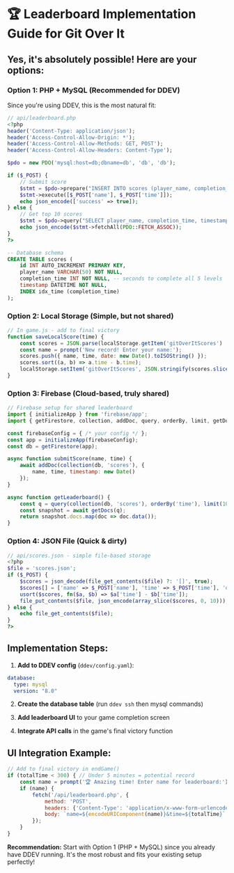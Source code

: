 # 🏆 Leaderboard Implementation Guide for Git Over It

## Yes, it's absolutely possible! Here are your options:

### Option 1: PHP + MySQL (Recommended for DDEV)
Since you're using DDEV, this is the most natural fit:

```php
// api/leaderboard.php
<?php
header('Content-Type: application/json');
header('Access-Control-Allow-Origin: *');
header('Access-Control-Allow-Methods: GET, POST');
header('Access-Control-Allow-Headers: Content-Type');

$pdo = new PDO('mysql:host=db;dbname=db', 'db', 'db');

if ($_POST) {
    // Submit score
    $stmt = $pdo->prepare("INSERT INTO scores (player_name, completion_time, timestamp) VALUES (?, ?, NOW())");
    $stmt->execute([$_POST['name'], $_POST['time']]);
    echo json_encode(['success' => true]);
} else {
    // Get top 10 scores
    $stmt = $pdo->query("SELECT player_name, completion_time, timestamp FROM scores ORDER BY completion_time ASC LIMIT 10");
    echo json_encode($stmt->fetchAll(PDO::FETCH_ASSOC));
}
?>
```

```sql
-- Database schema
CREATE TABLE scores (
    id INT AUTO_INCREMENT PRIMARY KEY,
    player_name VARCHAR(50) NOT NULL,
    completion_time INT NOT NULL, -- seconds to complete all 5 levels
    timestamp DATETIME NOT NULL,
    INDEX idx_time (completion_time)
);
```

### Option 2: Local Storage (Simple, but not shared)
```javascript
// In game.js - add to final victory
function saveLocalScore(time) {
    const scores = JSON.parse(localStorage.getItem('gitOverItScores') || '[]');
    const name = prompt('New record! Enter your name:');
    scores.push({ name, time, date: new Date().toISOString() });
    scores.sort((a, b) => a.time - b.time);
    localStorage.setItem('gitOverItScores', JSON.stringify(scores.slice(0, 10)));
}
```

### Option 3: Firebase (Cloud-based, truly shared)
```javascript
// Firebase setup for shared leaderboard
import { initializeApp } from 'firebase/app';
import { getFirestore, collection, addDoc, query, orderBy, limit, getDocs } from 'firebase/firestore';

const firebaseConfig = { /* your config */ };
const app = initializeApp(firebaseConfig);
const db = getFirestore(app);

async function submitScore(name, time) {
    await addDoc(collection(db, 'scores'), {
        name, time, timestamp: new Date()
    });
}

async function getLeaderboard() {
    const q = query(collection(db, 'scores'), orderBy('time'), limit(10));
    const snapshot = await getDocs(q);
    return snapshot.docs.map(doc => doc.data());
}
```

### Option 4: JSON File (Quick & dirty)
```php
// api/scores.json - simple file-based storage
<?php
$file = 'scores.json';
if ($_POST) {
    $scores = json_decode(file_get_contents($file) ?: '[]', true);
    $scores[] = ['name' => $_POST['name'], 'time' => $_POST['time'], 'date' => date('c')];
    usort($scores, fn($a, $b) => $a['time'] - $b['time']);
    file_put_contents($file, json_encode(array_slice($scores, 0, 10)));
} else {
    echo file_get_contents($file);
}
?>
```

## Implementation Steps:

1. **Add to DDEV config** (`ddev/config.yaml`):
```yaml
database:
  type: mysql
  version: "8.0"
```

2. **Create the database table** (run `ddev ssh` then mysql commands)

3. **Add leaderboard UI** to your game completion screen

4. **Integrate API calls** in the game's final victory function

## UI Integration Example:
```javascript
// Add to final victory in endGame()
if (totalTime < 300) { // Under 5 minutes = potential record
    const name = prompt('🏆 Amazing time! Enter name for leaderboard:');
    if (name) {
        fetch('/api/leaderboard.php', {
            method: 'POST',
            headers: {'Content-Type': 'application/x-www-form-urlencoded'},
            body: `name=${encodeURIComponent(name)}&time=${totalTime}`
        });
    }
}
```

**Recommendation:** Start with Option 1 (PHP + MySQL) since you already have DDEV running. It's the most robust and fits your existing setup perfectly! 